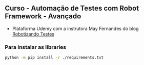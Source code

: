 ## Curso - Automação de Testes com Robot Framework - Avançado
- Plataforma Udemy com a instrutora May Fernandes do blog [Robotizando Testes](http://robotizandotestes.blogspot.com/)

### Para instalar as libraries
```sh
python -m pip install -r ./requirements.txt
```
